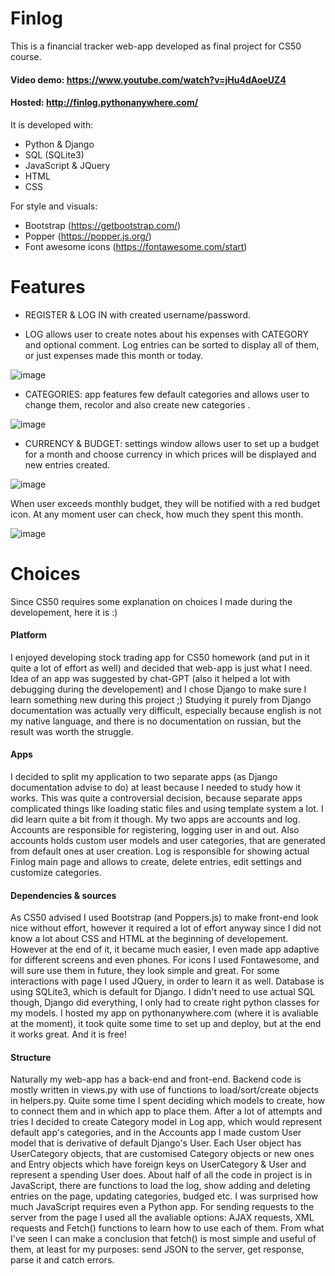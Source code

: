 # Finlog
This is a financial tracker web-app developed as final project for CS50 course.
#### Video demo: https://www.youtube.com/watch?v=jHu4dAoeUZ4
#### Hosted: http://finlog.pythonanywhere.com/

It is developed with: 
- Python & Django
- SQL (SQLite3)
- JavaScript & JQuery
- HTML 
- CSS

For style and visuals:
- Bootstrap (https://getbootstrap.com/)
- Popper (https://popper.js.org/)
- Font awesome icons (https://fontawesome.com/start)

# Features
- REGISTER & LOG IN with created username/password.

- LOG allows user to create notes about his expenses with CATEGORY and optional comment. Log entries can be sorted to display all of them, or just expenses made this month or today. 

![image](https://user-images.githubusercontent.com/119735427/226408180-6b502f2e-ebd4-4f13-9167-43e5a81e8d54.png)

- CATEGORIES: app features few default categories and allows user to change them, recolor and also create new categories .

![image](https://user-images.githubusercontent.com/119735427/226410744-d64cc406-ae41-4ac3-a0e8-108434204fbe.png)

- CURRENCY & BUDGET: settings window allows user to set up a budget for a month and choose currency in which prices will be displayed and new entries created. 

 ![image](https://user-images.githubusercontent.com/119735427/226409316-9f9cef56-5066-41a2-bc60-7445f67480cc.png)

When user exceeds monthly budget, they will be notified with a red budget icon. At any moment user can check, how much they spent this month. 

![image](https://user-images.githubusercontent.com/119735427/226409730-942f7c01-b988-4d97-a730-257dfe85b813.png)

# Choices

Since CS50 requires some explanation on choices I made during the developement, here it is :)

#### Platform
I enjoyed developing stock trading app for CS50 homework (and put in it quite a lot of effort as well) and decided that web-app is just what I need. Idea of an app was suggested by chat-GPT (also it helped a lot with debugging during the developement) and I chose Django to make sure I learn something new during this project ;)
Studying it purely from Django documentation was actually very difficult, especially because english is not my native language, and there is no documentation on russian, but the result was worth the struggle.

#### Apps
I decided to split my application to two separate apps (as Django documentation advise to do) at least because I needed to study how it works.
This was quite a controversial decision, because separate apps complicated things like loading static files and using template system a lot. I did learn quite a bit from it though.
My two apps are accounts and log. Accounts are responsible for registering, logging user in and out. Also accounts holds custom user models and user categories, that are generated from default ones at user creation. Log is responsible for showing actual Finlog main page and allows to create, delete entries, edit settings and customize categories.

#### Dependencies & sources
As CS50 advised I used Bootstrap (and Poppers.js) to make front-end look nice without effort, however it required a lot of effort anyway since I did not know a lot about CSS and HTML at the beginning of developement. However at the end of it, it became much easier, I even made app adaptive for different screens and even phones. 
For icons I used Fontawesome, and will sure use them in future, they look simple and great.
For some interactions with page I used JQuery, in order to learn it as well. 
Database is using SQLite3, which is default for Django. I didn't need to use actual SQL though, Django did everything, I only had to create right python classes for my models.
I hosted my app on pythonanywhere.com (where it is avaliable at the moment), it took quite some time to set up and deploy, but at the end it works great. And it is free!

#### Structure
Naturally my web-app has a back-end and front-end. Backend code is mostly written in views.py with use of functions to load/sort/create objects in helpers.py. Quite some time I spent deciding which models to create, how to connect them and in which app to place them. After a lot of attempts and tries I decided to create Category model in Log app, which would represent default app's categories, and in the Accounts app I made custom User model that is derivative of default Django's User. Each User object has UserCategory objects, that are customised Category objects or new ones and Entry objects which have foreign keys on UserCategory & User and represent a spending User does.
About half of all the code in project is in JavaScript, there are functions to load the log, show adding and deleting entries on the page, updating categories, budged etc. I was surprised how much JavaScript requires even a Python app. 
For sending requests to the server from the page I used all the avaliable options: AJAX requests, XML requests and Fetch() functions to learn how to use each of them. From what I've seen I can make a conclusion that fetch() is most simple and useful of them, at least for my purposes: send JSON to the server, get response, parse it and catch errors.
